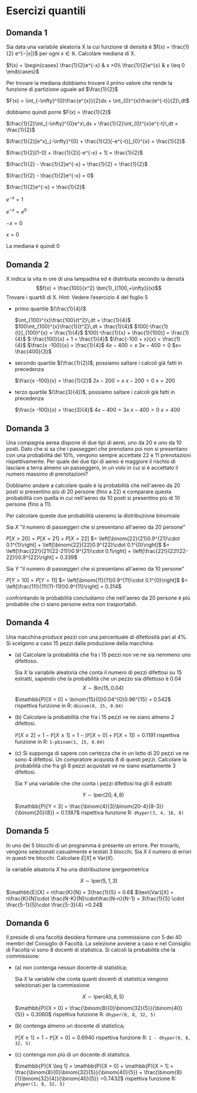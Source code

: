 ﻿# Esercizi quantili

## Domanda 1

Sia data una variabile aleatoria X la cui funzione di densità è $f(x) = \frac{1}{2} e^{−|x|}$ per ogni $x \in \mathbb{R}$. Calcolare mediana di X.

$f(x) = \begin{cases}
\frac{1}{2}e^{-x} & x >0\\
\frac{1}{2}e^{x} & x \leq 0
\end{cases}$

Per trovare la mediana dobbiamo trovare il primo valore che rende la funzione di partizione uguale ad $\frac{1}{2}$

$F(x) = \int_{-\infty}^{0}\frac{e^{x}}{2}dx + \int_{0}^{x}\frac{e^{-t}}{2}\,dt$

dobbiamo quindi porre $F(x) = \frac{1}{2}$

$\frac{1}{2}\int_{-\infty}^{0}e^x\,dx + \frac{1}{2}\int_{0}^{x}e^{-t}\,dt = \frac{1}{2}$

$\frac{1}{2}[e^x]_{-\infty}^{0} + \frac{1}{2}[-e^{-t}]_{0}^{x} = \frac{1}{2}$

$\frac{1}{2}[1-0] + \frac{1}{2}[-e^{-x} + 1] = \frac{1}{2}$

$\frac{1}{2} - \frac{1}{2}e^{-x} + \frac{1}{2} = \frac{1}{2}$

$\frac{1}{2} - \frac{1}{2}e^{-x} = 0$

$\frac{1}{2}e^{-x} = \frac{1}{2}$

$e^{-x} = 1$

$e^{-x} = e^0$

$-x = 0$

$x = 0$

La mediana è quindi $0$

## Domanda 2

X indica la vita in ore di una lampadina ed è distribuita secondo la densità
$$f(x) = \frac{100}{x^2} \bm{1}_{(100,+\infty)}(x)$$
Trovare i quartili di X. Hint: Vedere l’esercizio 4 del foglio 5

- primo quartile $(\frac{1}{4})$

	$\int_{100}^{x}\frac{100}{t^2}\,dt = \frac{1}{4}$
	$100\int_{100}^{x}\frac{1}{t^2}\,dt = \frac{1}{4}$
	$100[-\frac{1}{t}]_{100}^{x} = \frac{1}{4}$
	$100[-\frac{1}{x} + \frac{1}{100}] = \frac{1}{4}$
	$-\frac{100}{x} + 1 = \frac{1}{4}$
	$\frac{-100 + x}{x} = \frac{1}{4}$
	$\frac{x -100}{x} = \frac{1}{4}$
	$4x-400 = x$
	$3x-400 = 0$
	$x= \frac{400}{3}$

- secondo quartile $(\frac{1}{2})$, possiamo saltare i calcoli già fatti in precedenza
	
	$\frac{x -100}{x} = \frac{1}{2}$
	$2x-200 = x$
	$x-200 = 0$
	$x= 200$

- terzo quartile $(\frac{3}{4})$, possiamo saltare i calcoli già fatti in precedenza
	
	$\frac{x -100}{x} = \frac{3}{4}$
	$4x-400 = 3x$
	$x-400 = 0$
	$x= 400$

## Domanda 3

Una compagnia aerea dispone di due tipi di aerei, uno da 20 e uno da 10 posti. Dato che si sa che i passeggeri che prenotano poi non si presentano con una probabilità del $10\%$, vengono sempre accettate 22 e 11 prenotazioni rispettivamente. Per quale dei due tipi di aereo è maggiore il rischio di lasciare a terra almeno un passeggero, in un volo in cui si è accettato il numero massimo di prenotazioni?

Dobbiamo andare a calcolare quale è la probabilità che nell'aereo da 20 posti si presentino più di 20 persone (fino a 22) e comparare questa probabilità con quella in cui nell'aereo da 10 posti si presentino più di 10 persone (fino a 11).

Per calcolare queste due probabilità useremo la distribuzione binomiale

Sia $X$ "il numero di passeggeri che si presentano all'aereo da 20 persone"

$P[X > 20] = P[X = 21] + P[X = 22]$
$= \left[\binom{22}{21}0.9^{21}\cdot 0.1^{1}\right] + \left[\binom{22}{22}0.9^{22}\cdot 0.1^{0}\right]$
$= \left[\frac{22!}{21!(22-21)!}0.9^{21}\cdot 0.1\right] + \left[\frac{22!}{22!(22-22)!}0.9^{22}\right] = 0.339$


Sia $Y$ "il numero di passeggeri che si presentano all'aereo da 10 persone"

$P[Y > 10] = P[Y = 11]$
$= \left[\binom{11}{11}0.9^{11}\cdot 0.1^{0}\right]$
$= \left[\frac{11!}{11!(11-11)!}0.9^{11}\right] = 0.314$


confrontando le probabilità concludiamo che nell'aereo da 20 persone è più probabile che ci siano persone extra non trasportabili.

## Domanda 4

Una macchina produce pezzi con una percentuale di difettosità pari al $4\%$. Si scelgono a caso 15 pezzi dalla produzione della macchina.
- (a) Calcolare la probabilità che fra i 15 pezzi non ve ne sia nemmeno uno difettoso. 
	
	Sia $X$ la variabile aleatoria che conta il numero di pezzi difettosi su 15 estratti, sapendo che la probabilità che un pezzo sia difettoso è $0.04$
$$X \sim \text{Bin}(15, 0.04)$$

	$\mathbb{P}[X = 0] = \binom{15}{0}0.04^{0}0.96^{15} = 0.542$
	rispettiva funzione in R: `dbinom(0, 15, 0.04)`
	
- (b) Calcolare la probabilità che fra i 15 pezzi ve ne siano almeno 2 difettosi.

	$\mathbb{P}[X \geq 2] = 1 - \mathbb{P}[X \leq 1] = 1 - (\mathbb{P}[X = 0] + \mathbb{P}[X = 1])= 0.1191$
rispettiva funzione in R: `1-pbinom(1, 15, 0.04)`

- \(c\) Si supponga di sapere con certezza che in un lotto di 20 pezzi ve ne sono 4 difettosi. Un compratore acquista 8 di questi pezzi. Calcolare la probabilità che fra gli 8 pezzi acquistati ve ne siano esattamente 3 difettosi.

	Sia $Y$ una variabile che che conta i pezzi difettosi tra gli 8 estratti

	$$Y \sim \text{Iper}(20, 4, 8)$$

	$\mathbb{P}[Y = 3] = \frac{\binom{4}{3}\binom{20-4}{8-3}}{\binom{20}{8}} = 0.1387$
	rispettiva funzione R: `dhyper(3, 4, 16, 8)`

## Domanda 5

In uno dei 5 blocchi di un programma è presente un errore. Per trovarlo, vengono selezionati casualmente e testati 3 blocchi. Sia X il numero di errori in questi tre blocchi. Calcolare $E[X]$ e $\text{Var}(X)$.

la variabile aleatoria $X$ ha una distribuzione ipergeometrica

$$X \sim \text{Iper}(5, 1, 3)$$

$\mathbb{E}[X] = n\frac{K}{N} = 3\frac{1}{5} = 0.6$
$\text{Var}[X] = n\frac{K}{N}\cdot \frac{N-K}{N}\cdot\frac{N-n}{N-1} = 3\frac{1}{5} \cdot \frac{5-1}{5}\cdot \frac{5-3}{4} =0.24$

## Domanda 6

Il preside di una facoltà desidera formare una commissione con 5 dei 40 membri del Consiglio di Facoltà. La selezione avviene a caso e nel Consiglio di Facoltà vi sono 8 docenti di statistica.
Si calcoli la probabilità che la commissione:
- (a) non contenga nessun docente di statistica;

	Sia $X$ la variabile che conta quanti docenti di statistica vengono selezionati per la commissione

	$$X \sim \text{Iper}(40, 8, 5)$$

	$\mathbb{P}[X = 0] = \frac{\binom{8}{0}\binom{32}{5}}{\binom{40}{5}} = 0.3060$
	rispettiva funzione R: `dhyper(0, 8, 32, 5)`
- (b) contenga almeno un docente di statistica;

	$\mathbb{P}[X \geq 1] = 1 - \mathbb{P}[X = 0] = 0.6940$
	rispettiva funzione R: `1 - dhyper(0, 8, 32, 5)`

- \(c\) contenga non più di un docente di statistica.

	$\mathbb{P}[X \leq 1] = \mathbb{P}[X = 0] + \mathbb{P}[X = 1] = \frac{\binom{8}{0}\binom{32}{5}}{\binom{40}{5}} + \frac{\binom{8}{1}\binom{32}{4}}{\binom{40}{5}} =0.7432$
	rispettiva funzione R: `phyper(1, 8, 32, 5)`
